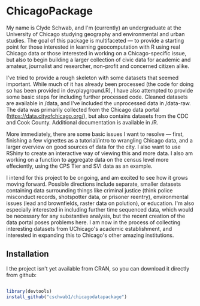 # ChicagoPackage

<!-- badges: start -->
<!-- badges: end -->

My name is Clyde Schwab, and I'm (currently) an undergraduate at the University of Chicago studying geography and environmental and urban studies. The goal of this package is multifaceted — to provide a starting point for those interested in learning geocomputation with R using real Chicago data or those interested in working on a Chicago-specific issue, but also to begin building a larger collection of civic data for academic and amateur, journalist and researcher, non-profit and concerned citizen alike. 

I've tried to provide a rough skeleton with some datasets that seemed important. While much of it has already been processed (the code for doing so has been provided in devplayground.R), I have also attempted to provide some basic steps for including further processed code. Cleaned datasets are available in /data, and I've included the unprocessed data in /data-raw. The data was primarily collected from the Chicago data portal (https://data.cityofchicago.org/), but also contains datasets from the CDC and Cook County. Additional documentation is available in /R. 

More immediately, there are some basic issues I want to resolve — first, finishing a few vignettes as a tutorial/intro to wrangling Chicago data, and a larger overview on good sources of data for the city. I also want to use RShiny to create an interactive way of viewing this and more data. I also am working on a function to aggregate data on the census level more effeciently, using the CPS Tier and SVI data as an example. 

I intend for this project to be ongoing, and am excited to see how it grows moving forward. Possible directions include separate, smaller datasets containing data surrounding things like criminal justice (think police misconduct records, shotspotter data, or prisoner reentry), environmental issues (lead and brownfields, raster data on polution), or education. I'm also especially interested in including further time sequenced data, which would be necessary for any substantive analysis, but the recent creation of the data portal poses problems here. I am now in the process of collecting interesting datasets from UChicago's academic establishment, and interested in expanding this to Chicago's other amazing institutions. 

## Installation

I the project isn't yet available from CRAN, so you can download it directly from github:

``` r

library(devtools)
install_github("cschwab1/chicagodatapackage")
```



